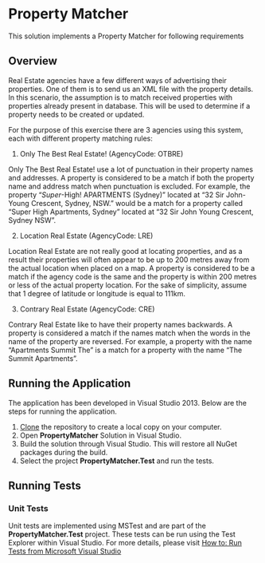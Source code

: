 # Property Matcher

This solution implements a Property Matcher for following requirements

## Overview

Real Estate agencies have a few different ways of advertising their properties. One of them is to send us an XML file with the property details. In this scenario, the assumption is to match received properties with properties already present in database. This will be used to determine if a property needs to be created or updated.

For the purpose of this exercise there are 3 agencies using this system, each with different property matching rules:

1. Only The Best Real Estate! (AgencyCode: OTBRE)

Only The Best Real Estate!  use a lot of punctuation in their property names and addresses.  A property is considered to be a match if both the property name and address match when punctuation is excluded.  For example, the property “*Super*-High! APARTMENTS (Sydney)” located at “32 Sir John-Young Crescent, Sydney, NSW.” would be a match for a property called “Super High Apartments, Sydney” located at “32 Sir John Young Crescent, Sydney NSW”.

2. Location Real Estate (AgencyCode: LRE)

Location Real Estate are not really good at locating properties, and as a result their properties will often appear to be up to 200 metres away from the actual location when placed on a map.  A property is considered to be a match if the agency code is the same and the property is within 200 metres or less of the actual property location.  For the sake of simplicity, assume that 1 degree of latitude or longitude is equal to 111km.

3. Contrary Real Estate (AgencyCode: CRE)

Contrary Real Estate like to have their property names backwards.  A property is considered a match if the names match when the words in the name of the property are reversed.  For example, a property with the name “Apartments Summit The” is a match for a property with the name “The Summit Apartments”.


## Running the Application
The application has been developed in Visual Studio 2013. Below are the steps for running the application.

1. [Clone](https://help.github.com/articles/cloning-a-repository/) the repository to create a local copy on your computer.
2. Open **PropertyMatcher** Solution in Visual Studio.
3. Build the solution through Visual Studio. This will restore all NuGet packages during the build.
4. Select the project **PropertyMatcher.Test** and run the tests.

## Running Tests

### Unit Tests

Unit tests are implemented using MSTest and are part of the **PropertyMatcher.Test** project. These tests can be run using the Test Explorer within Visual Studio. For more details, please visit [How to: Run Tests from Microsoft Visual Studio](https://msdn.microsoft.com/en-us/library/ms182470(v=vs.120).aspx) 

